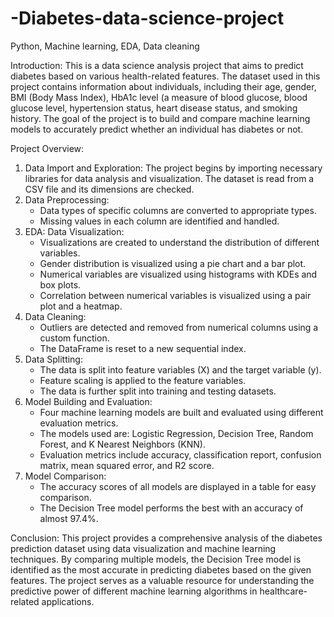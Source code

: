 # -Diabetes-data-science-project

Python, Machine learning, EDA, Data cleaning

Introduction: This is a data science analysis project that aims to predict diabetes based on various health-related features. The dataset used in this project contains information about individuals, including their age, gender, BMI (Body Mass Index), HbA1c level (a measure of blood glucose, blood glucose level, hypertension status, heart disease status, and smoking history. The goal of the project is to build and compare machine learning models to accurately predict whether an individual has diabetes or not.

Project Overview: 
1. Data Import and Exploration: 
The project begins by importing necessary libraries for data analysis and visualization.
 The dataset is read from a CSV file and its dimensions are checked. 
2. Data Preprocessing: 
   - Data types of specific columns are converted to appropriate types. 
   - Missing values in each column are identified and handled. 
3. EDA: Data Visualization: 
   - Visualizations are created to understand the distribution of different variables. 
   - Gender distribution is visualized using a pie chart and a bar plot. 
   - Numerical variables are visualized using histograms with KDEs and box plots. 
   - Correlation between numerical variables is visualized using a pair plot and a heatmap. 
4. Data Cleaning: 
   - Outliers are detected and removed from numerical columns using a custom function. 
   - The DataFrame is reset to a new sequential index. 
5. Data Splitting: 
   - The data is split into feature variables (X) and the target variable (y). 
   - Feature scaling is applied to the feature variables. 
   - The data is further split into training and testing datasets. 
6. Model Building and Evaluation: 
   - Four machine learning models are built and evaluated using different evaluation metrics. 
   - The models used are: Logistic Regression, Decision Tree, Random Forest, and K Nearest Neighbors (KNN). 
   - Evaluation metrics include accuracy, classification report, confusion matrix, mean squared error, and R2 score. 
7. Model Comparison: 
   - The accuracy scores of all models are displayed in a table for easy comparison. 
   - The Decision Tree model performs the best with an accuracy of almost 97.4%. 

Conclusion: 
This project provides a comprehensive analysis of the diabetes prediction dataset using data visualization and machine learning techniques. By comparing multiple models, the Decision Tree model is identified as the most accurate in predicting diabetes based on the given features. The project serves as a valuable resource for understanding the predictive power of different machine learning algorithms in healthcare-related applications. 
